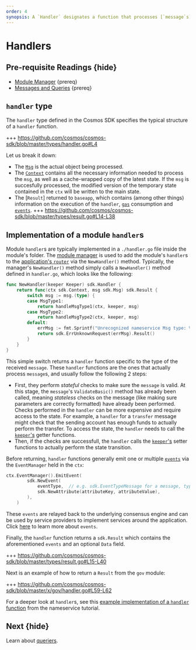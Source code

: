 ```yaml
---
order: 4
synopsis: A `Handler` designates a function that processes [`message`s](./messages-and-queries.md#messages). `Handler`s are specific to the module in which they are defined, and only process `message`s defined within the said module. They are called from `baseapp` during [`DeliverTx`](../core/baseapp.md#delivertx).
---
```


# Handlers

## Pre-requisite Readings {hide}

- [Module Manager](./module-manager.md) {prereq}
- [Messages and Queries](./messages-and-queries.md) {prereq}

## `handler` type

The `handler` type defined in the Cosmos SDK specifies the typical structure of a `handler` function.

+++ https://github.com/cosmos/cosmos-sdk/blob/master/types/handler.go#L4

Let us break it down:

- The [`Msg`](./messages-and-queries.md#messages) is the actual object being processed. 
- The [`Context`](../core/context.md) contains all the necessary information needed to process the `msg`, as well as a cache-wrapped copy of the latest state. If the `msg` is succesfully processed, the modified version of the temporary state contained in the `ctx` will be written to the main state.
- The [`Result`] returned to `baseapp`, which contains (among other things) information on the execution of the `handler`, [`gas`](../basics/gas-fees.md) consumption and [`events`](../core/events.md).
	+++ https://github.com/cosmos/cosmos-sdk/blob/master/types/result.go#L14-L38

## Implementation of a module `handler`s

Module `handler`s are typically implemented in a `./handler.go` file inside the module's folder. The [module manager](./module-manager.md) is used to add the module's `handler`s to the [application's `router`](../core/baseapp.md#message-routing) via the `NewHandler()` method. Typically, the manager's `NewHandler()` method simply calls a `NewHandler()` method defined in `handler.go`, which looks like the following:

```go
func NewHandler(keeper Keeper) sdk.Handler {
	return func(ctx sdk.Context, msg sdk.Msg) sdk.Result {
		switch msg := msg.(type) {
		case MsgType1:
			return handleMsgType1(ctx, keeper, msg)
		case MsgType2:
			return handleMsgType2(ctx, keeper, msg)
		default:
			errMsg := fmt.Sprintf("Unrecognized nameservice Msg type: %v", msg.Type())
			return sdk.ErrUnknownRequest(errMsg).Result()
		}
	}
}
```

This simple switch returns a `handler` function specific to the type of the received `message`. These `handler` functions are the ones that actually process `message`s, and usually follow the following 2 steps:

- First, they perform *stateful* checks to make sure the `message` is valid. At this stage, the `message`'s `ValidateBasic()` method has already been called, meaning *stateless* checks on the message (like making sure parameters are correctly formatted) have already been performed. Checks performed in the `handler` can be more expensive and require access to the state. For example, a `handler` for a `transfer` message might check that the sending account has enough funds to actually perform the transfer. To access the state, the `handler` needs to call the [`keeper`'s](./keeper.md) getter functions. 
- Then, if the checks are successfull, the `handler` calls the [`keeper`'s](./keeper.md) setter functions to actually perform the state transition. 

Before returning, `handler` functions generally emit one or multiple [`events`](../core/events.md) via the `EventManager` held in the `ctx`:

```go
ctx.EventManager().EmitEvent(
		sdk.NewEvent(
			eventType,  // e.g. sdk.EventTypeMessage for a message, types.CustomEventType for a custom event defined in the module
			sdk.NewAttribute(attributeKey, attributeValue),
		),
    )
```

These `events` are relayed back to the underlying consensus engine and can be used by service providers to implement services around the application. Click [here](../core/events.md) to learn more about `events`. 

Finally, the `handler` function returns a `sdk.Result` which contains the aforementioned `events` and an optional `Data` field. 

+++ https://github.com/cosmos/cosmos-sdk/blob/master/types/result.go#L15-L40

Next is an example of how to return a `Result` from the `gov` module:

+++ https://github.com/cosmos/cosmos-sdk/blob/master/x/gov/handler.go#L59-L62

For a deeper look at `handler`s, see this [example implementation of a `handler` function](https://github.com/cosmos/sdk-application-tutorial/blob/c6754a1e313eb1ed973c5c91dcc606f2fd288811/x/nameservice/handler.go) from the nameservice tutorial. 

## Next {hide}

Learn about [queriers](./querier.md). 
